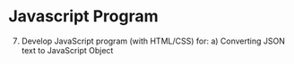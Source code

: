 # Javascript Program
7. Develop JavaScript program (with HTML/CSS) for: 
    a) Converting JSON text to JavaScript Object 